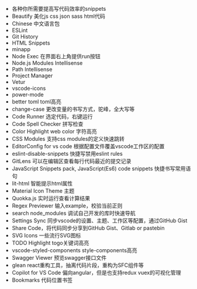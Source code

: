 
* 各种你所需要提高写代码效率的snippets
* Beautify 美化js css json sass html代码
* Chinese 中文语言包
* ESLint 
* Git History
* HTML Snippets
* minapp
* Node Exec 在界面右上角提供run按钮
* Node.js Modules Intellisense
* Path Intellisense
* Project Manager
* Vetur
* vscode-icons
* power-mode
* better toml toml高亮
* change-case 更改变量的书写方式，驼峰，全大写等
* Code Runner 选定代码，右键运行
* Code Spell Checker 拼写检查
* Color Highlight web color 字符高亮
* CSS Modules 支持css modules的定义快速跳转
* EditorConfig for vs code 根据配置文件覆盖vscode工作区的配置
* eslint-disable-snippets 快捷写禁用eslint rules
* GitLens 可以在编辑区查看每行代码最近的提交记录
* JavaScript Snippets pack, JavaScript(Es6) code snippets 快捷书写常用语句
* lit-html 智能提示html属性
* Material Icon Theme 主题
* Quokka.js 实时运行查看计算结果
* Regex Previewer 输入example，校验当前正则
* search node_modules 调试自己开发的库时快速导航
* Settings Sync 同步vscode的设置、主题、工作区等配置，通过GitHub Gist
* Share Code，将代码同步分享到GitHub Gist、Gitlab or pastebin
* SVG Icons 一些流行SVG图标
* TODO Highlight togo关键词高亮
* vscode-styled-components style-components高亮
* Swagger Viewer 预览swagger接口文件
* glean react重构工具，抽离代码片段，重构为SFC组件等
* Copilot for VS Code 偏向angular，但是也支持redux vuex的可视化管理
* Bookmarks 代码位置书签
